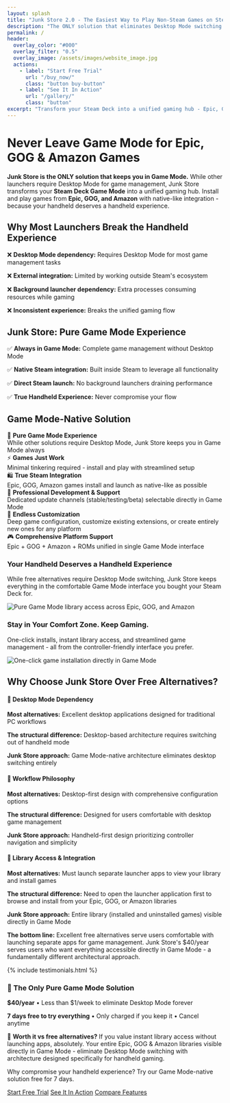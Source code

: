 ```yaml
---
layout: splash
title: "Junk Store 2.0 - The Easiest Way to Play Non-Steam Games on Steam Deck"
description: "The ONLY solution that eliminates Desktop Mode switching entirely. Play Epic, GOG & Amazon games directly in Steam Deck Game Mode. 7-day trial."
permalink: /
header:
  overlay_color: "#000"
  overlay_filter: "0.5"
  overlay_image: /assets/images/website_image.jpg
  actions:
    - label: "Start Free Trial"
      url: "/buy_now/"
      class: "button buy-button"
    - label: "See It In Action"
      url: "/gallery/"
      class: "button"
excerpt: "Transform your Steam Deck into a unified gaming hub - Epic, GOG & Amazon games install and launch as natively as possible"
---
```


<h1>Never Leave Game Mode for Epic, GOG & Amazon Games</h1>

<section class="seo-intro">
  <p><strong>Junk Store is the ONLY solution that keeps you in Game Mode.</strong> While other launchers require Desktop Mode for game management, Junk Store transforms your <strong>Steam Deck Game Mode</strong> into a unified gaming hub. Install and play games from <strong>Epic, GOG, and Amazon</strong> with native-like integration - because your handheld deserves a handheld experience.</p>
</section>

<section class="problem-solution">
  <div class="problem-box">
    <h2>Why Most Launchers Break the Handheld Experience</h2>
    <div class="problem-points">
      <p>❌ <strong>Desktop Mode dependency:</strong> Requires Desktop Mode for most game management tasks</p>
      <p>❌ <strong>External integration:</strong> Limited by working outside Steam's ecosystem</p>
      <p>❌ <strong>Background launcher dependency:</strong> Extra processes consuming resources while gaming</p>
      <p>❌ <strong>Inconsistent experience:</strong> Breaks the unified gaming flow</p>
    </div>
  </div>
  <div class="solution-box">
    <h2>Junk Store: Pure Game Mode Experience</h2>
    <div class="solution-points">
      <p>✅ <strong>Always in Game Mode:</strong> Complete game management without Desktop Mode</p>
      <p>✅ <strong>Native Steam integration:</strong> Built inside Steam to leverage all functionality</p>
      <p>✅ <strong>Direct Steam launch:</strong> No background launchers draining performance</p>
      <p>✅ <strong>True Handheld Experience:</strong> Never compromise your flow</p>
    </div>
  </div>
</section>

<section class="key-features">
  <h2>Game Mode-Native Solution</h2>
  <div class="features-grid">
    <div class="feature">🚀 <strong>Pure Game Mode Experience</strong><br><span class="feature-detail">While other solutions require Desktop Mode, Junk Store keeps you in Game Mode always</span></div>
    <div class="feature">⚡ <strong>Games Just Work</strong><br><span class="feature-detail">Minimal tinkering required - install and play with streamlined setup</span></div>  
    <div class="feature">🛍️ <strong>True Steam Integration</strong><br><span class="feature-detail">Epic, GOG, Amazon games install and launch as native-like as possible</span></div>
    <div class="feature">🔧 <strong>Professional Development & Support</strong><br><span class="feature-detail">Dedicated update channels (stable/testing/beta) selectable directly in Game Mode</span></div>
    <div class="feature">💾 <strong>Endless Customization</strong><br><span class="feature-detail">Deep game configuration, customize existing extensions, or create entirely new ones for any platform</span></div>
    <div class="feature">🎮 <strong>Comprehensive Platform Support</strong><br><span class="feature-detail">Epic + GOG + Amazon + ROMs unified in single Game Mode interface</span></div>
  </div>
</section>

<section class="screenshot-section">
  <div class="screenshot-box">
    <div class="screenshot-text">
      <h3>Your Handheld Deserves a Handheld Experience</h3>
      <p>While free alternatives require Desktop Mode switching, Junk Store keeps everything in the comfortable Game Mode interface you bought your Steam Deck for.</p>
    </div>
    <img src="{{ '/assets/images/landing/LibrariesNew.gif' | relative_url }}" alt="Pure Game Mode library access across Epic, GOG, and Amazon">
  </div>
</section>

<section class="screenshot-section">
  <div class="screenshot-box">
   <div class="screenshot-text">
      <h3>Stay in Your Comfort Zone. Keep Gaming.</h3>
      <p>One-click installs, instant library access, and streamlined game management - all from the controller-friendly interface you prefer.</p>
    </div>
    <img src="{{ '/assets/images/landing/Install.gif' | relative_url }}" alt="One-click game installation directly in Game Mode">
  </div>
</section>

<section class="competitive-comparison">
  <h2>Why Choose Junk Store Over Free Alternatives?</h2>
  <div class="comparison-grid">
    <div class="comparison-item">
      <h4>🎯 Desktop Mode Dependency</h4>
      <p><strong>Most alternatives:</strong> Excellent desktop applications designed for traditional PC workflows</p>
      <p><strong>The structural difference:</strong> Desktop-based architecture requires switching out of handheld mode</p>
      <p><strong>Junk Store approach:</strong> Game Mode-native architecture eliminates desktop switching entirely</p>
    </div>
    <div class="comparison-item">
      <h4>🎯 Workflow Philosophy</h4>
      <p><strong>Most alternatives:</strong> Desktop-first design with comprehensive configuration options</p>
      <p><strong>The structural difference:</strong> Designed for users comfortable with desktop game management</p>
      <p><strong>Junk Store approach:</strong> Handheld-first design prioritizing controller navigation and simplicity</p>
    </div>
    <div class="comparison-item">
      <h4>🎯 Library Access & Integration</h4>
      <p><strong>Most alternatives:</strong> Must launch separate launcher apps to view your library and install games</p>
      <p><strong>The structural difference:</strong> Need to open the launcher application first to browse and install from your Epic, GOG, or Amazon libraries</p>
      <p><strong>Junk Store approach:</strong> Entire library (installed and uninstalled games) visible directly in Game Mode</p>
    </div>
  </div>
  <div class="comparison-conclusion">
    <p><strong>The bottom line:</strong> Excellent free alternatives serve users comfortable with launching separate apps for game management. Junk Store's $40/year serves users who want everything accessible directly in Game Mode - a fundamentally different architectural approach.</p>
  </div>
</section>

{% include testimonials.html %}

<section class="pricing-highlight">
  <div class="pricing-box">
    <h3>🚀 The Only Pure Game Mode Solution</h3>
    <p class="price-text"><strong>$40/year</strong> • Less than $1/week to eliminate Desktop Mode forever</p>
    <p class="trial-text"><strong>7 days free to try everything</strong> • Only charged if you keep it • Cancel anytime</p>
    <p class="value-text">💯 <strong>Worth it vs free alternatives?</strong> If you value instant library access without launching apps, absolutely. Your entire Epic, GOG & Amazon libraries visible directly in Game Mode - eliminate Desktop Mode switching with architecture designed specifically for handheld gaming.</p>
    <p class="fence-text">Why compromise your handheld experience? Try our Game Mode-native solution free for 7 days.</p>
    <div class="pricing-cta">
      <a href="/buy_now/" class="button buy-button" data-event="click" data-category="conversion" data-action="trial_signup" data-label="homepage_pricing">Start Free Trial</a>
      <a href="/gallery/" class="button button-secondary" data-event="click" data-category="engagement" data-action="view_gallery" data-label="homepage_pricing">See It In Action</a>
      <a href="/comparison/" class="button button-secondary" data-event="click" data-category="engagement" data-action="view_comparison" data-label="homepage_pricing">Compare Features</a>
    </div>
  </div>
</section>